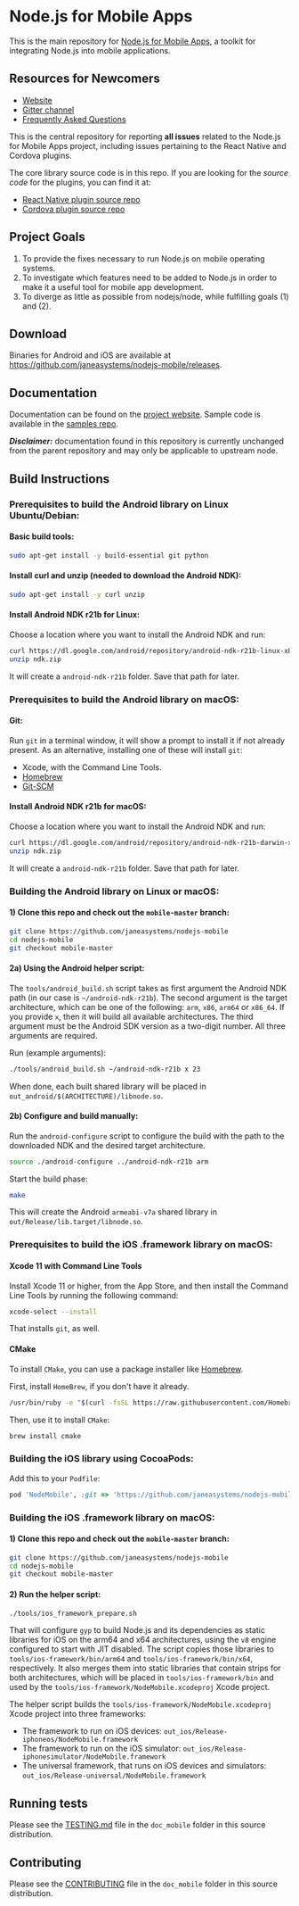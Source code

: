 # Node.js for Mobile Apps

This is the main repository for [Node.js for Mobile Apps](https://code.janeasystems.com/nodejs-mobile), a toolkit for integrating Node.js into mobile applications.

## Resources for Newcomers
* [Website](https://code.janeasystems.com/nodejs-mobile)
* [Gitter channel](https://gitter.im/nodejs-mobile/community)
* [Frequently Asked Questions](FAQ.md)

This is the central repository for reporting **all issues** related to the Node.js for Mobile Apps project, including issues pertaining to the React Native and Cordova plugins.

The core library source code is in this repo. If you are looking for the *source code* for the plugins, you can find it at:

* [React Native plugin source repo](https://github.com/janeasystems/nodejs-mobile-react-native)
* [Cordova plugin source repo](https://github.com/janeasystems/nodejs-mobile-cordova)


## Project Goals

1. To provide the fixes necessary to run Node.js on mobile operating systems.
1. To investigate which features need to be added to Node.js in order to make it a useful tool for mobile app development.
1. To diverge as little as possible from nodejs/node, while fulfilling goals (1) and (2).

## Download
Binaries for Android and iOS are available at https://github.com/janeasystems/nodejs-mobile/releases.

## Documentation
Documentation can be found on the [project website](https://code.janeasystems.com/nodejs-mobile). Sample code is available in the [samples repo](https://github.com/janeasystems/nodejs-mobile-samples/).

***Disclaimer:***  documentation found in this repository is currently unchanged from the parent repository and may only be applicable to upstream node.

## Build Instructions

### Prerequisites to build the Android library on Linux Ubuntu/Debian:

#### Basic build tools:
```sh
sudo apt-get install -y build-essential git python
```

#### Install curl and unzip (needed to download the Android NDK):
```sh
sudo apt-get install -y curl unzip
```

#### Install Android NDK r21b for Linux:
Choose a location where you want to install the Android NDK and run:
```sh
curl https://dl.google.com/android/repository/android-ndk-r21b-linux-x86_64.zip -o ndk.zip
unzip ndk.zip
```
It will create a `android-ndk-r21b` folder. Save that path for later.

### Prerequisites to build the Android library on macOS:

#### Git:

Run `git` in a terminal window, it will show a prompt to install it if not already present.
As an alternative, installing one of these will install `git`:
* Xcode, with the Command Line Tools.
* [Homebrew](https://brew.sh/)
* [Git-SCM](https://git-scm.com/download/mac)

#### Install Android NDK r21b for macOS:
Choose a location where you want to install the Android NDK and run:
```sh
curl https://dl.google.com/android/repository/android-ndk-r21b-darwin-x86_64.zip -o ndk.zip
unzip ndk.zip
```
It will create a `android-ndk-r21b` folder. Save that path for later.

### Building the Android library on Linux or macOS:

#### 1) Clone this repo and check out the `mobile-master` branch:

```sh
git clone https://github.com/janeasystems/nodejs-mobile
cd nodejs-mobile
git checkout mobile-master
```

#### 2a) Using the Android helper script:

The `tools/android_build.sh` script takes as first argument the Android NDK path (in our case is `~/android-ndk-r21b`). The second argument is the target architecture, which can be one of the following: `arm`, `x86`, `arm64` or `x86_64`. If you provide `x`, then it will build all available architectures. The third argument must be the Android SDK version as a two-digit number. All three arguments are required.

Run (example arguments):

```sh
./tools/android_build.sh ~/android-ndk-r21b x 23
```

When done, each built shared library will be placed in `out_android/$(ARCHITECTURE)/libnode.so`.

#### 2b) Configure and build manually:
Run the `android-configure` script to configure the build with the path to the downloaded NDK and the desired target architecture.

```sh
source ./android-configure ../android-ndk-r21b arm
```

Start the build phase:
```sh
make
```

This will create the Android `armeabi-v7a` shared library in `out/Release/lib.target/libnode.so`.

### Prerequisites to build the iOS .framework library on macOS:

#### Xcode 11 with Command Line Tools

Install Xcode 11 or higher, from the App Store, and then install the Command Line Tools by running the following command:

```sh
xcode-select --install
```

That installs `git`, as well.

#### CMake

To install `CMake`, you can use a package installer like [Homebrew](https://brew.sh/).

First, install `HomeBrew`, if you don't have it already.

```sh
/usr/bin/ruby -e "$(curl -fsSL https://raw.githubusercontent.com/Homebrew/install/master/install)"
```

Then, use it to install `CMake`:

```sh
brew install cmake
```

### Building the iOS library using CocoaPods:

Add this to your `Podfile`:

```ruby
pod 'NodeMobile', :git => 'https://github.com/janeasystems/nodejs-mobile.git'
```

### Building the iOS .framework library on macOS:

#### 1) Clone this repo and check out the `mobile-master` branch:

```sh
git clone https://github.com/janeasystems/nodejs-mobile
cd nodejs-mobile
git checkout mobile-master
```

#### 2) Run the helper script:

```sh
./tools/ios_framework_prepare.sh
```

That will configure `gyp` to build Node.js and its dependencies as static libraries for iOS on the arm64 and x64 architectures, using the `v8` engine configured to start with JIT disabled. The script copies those libraries to `tools/ios-framework/bin/arm64` and `tools/ios-framework/bin/x64`, respectively. It also merges them into static libraries that contain strips for both architectures, which will be placed in `tools/ios-framework/bin` and used by the `tools/ios-framework/NodeMobile.xcodeproj` Xcode project.

The helper script builds the `tools/ios-framework/NodeMobile.xcodeproj` Xcode project into three frameworks:
  - The framework to run on iOS devices: `out_ios/Release-iphoneos/NodeMobile.framework`
  - The framework to run on the iOS simulator: `out_ios/Release-iphonesimulator/NodeMobile.framework`
  - The universal framework, that runs on iOS devices and simulators: `out_ios/Release-universal/NodeMobile.framework`


## Running tests
Please see the [TESTING.md](./doc_mobile/TESTING.md) file in the `doc_mobile` folder in this source distribution.

## Contributing
Please see the [CONTRIBUTING](./doc_mobile/CONTRIBUTING.md) file in the `doc_mobile` folder in this source distribution.
